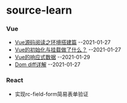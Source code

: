 # source-learn
### Vue
- [Vue源码阅读之环境搭建篇]() --2021-01-27
- [Vue的初始化与挂载做了什么？](https://github.com/danarrr/source-learn/issues/1) --2021-01-27
- [Vue的响应式数据](https://github.com/danarrr/source-learn/issues/2) --2021-01-29
- [Dom diff详解]() --2021-01-27


### React
- 实现rc-field-form简易表单验证
